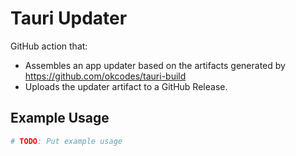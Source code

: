# Tauri Updater

GitHub action that:

- Assembles an app updater based on the artifacts generated by https://github.com/okcodes/tauri-build
- Uploads the updater artifact to a GitHub Release.

## Example Usage

```yaml
# TODO: Put example usage
```
